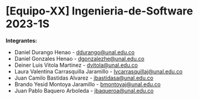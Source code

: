 # [Equipo-XX] Ingenieria-de-Software 2023-1S

**Integrantes:**
- Daniel Durango Henao - ddurango@unal.edu.co
- Daniel Gonzales Henao - dgonzalezhe@unal.edu.co
- Deiner Luis Vitola Martinez - dvitola@unal.edu.co
- Laura Valentina Carrasquilla Jaramillo - lvcarrasquillaj@unal.edu.co
- Juan Camilo Bastidas Alvarez - jbastidasa@unal.edu.co
- Brando Yesid Montoya Jaramillo - bmontoyaj@unal.edu.co
- Juan Pablo Baquero Arboleda - jbaqueroa@unal.edu.co

